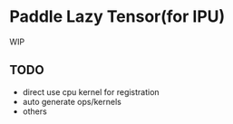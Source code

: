 # Paddle Lazy Tensor(for IPU)

WIP

## TODO

- direct use cpu kernel for registration
- auto generate ops/kernels
- others
